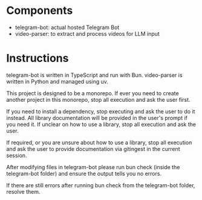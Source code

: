 # Components

- telegram-bot: actual hosted Telegram Bot
- video-parser: to extract and process videos for LLM input

# Instructions

telegram-bot is written in TypeScript and run with Bun.
video-parser is written in Python and managed using uv.

This project is designed to be a monorepo. If ever you need to create another project in this monorepo, stop all execution and ask the user first.

If you need to install a dependency, stop executing and ask the user to do it instead. All library documentation will be provided in the user's prompt if you need it. If unclear on how to use a library, stop all execution and ask the user.

If required, or you are unsure about how to use a library, stop all execution and ask the user to provide documentation via gitingest in the current session.

After modifying files in telegram-bot please run bun check (inside the telegram-bot folder) and ensure the output tells you no errors.

If there are still errors after running bun check from the telegram-bot folder, resolve them.
